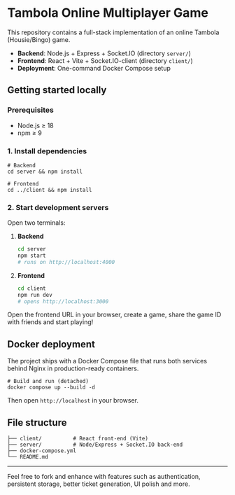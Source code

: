 # Tambola Online Multiplayer Game

This repository contains a full-stack implementation of an online Tambola (Housie/Bingo) game.

* **Backend**: Node.js + Express + Socket.IO (directory `server/`)
* **Frontend**: React + Vite + Socket.IO-client (directory `client/`)
* **Deployment**: One-command Docker Compose setup

## Getting started locally

### Prerequisites

* Node.js ≥ 18
* npm ≥ 9

### 1. Install dependencies

```
# Backend
cd server && npm install

# Frontend
cd ../client && npm install
```

### 2. Start development servers

Open two terminals:

1. **Backend**
   ```bash
   cd server
   npm start
   # runs on http://localhost:4000
   ```
2. **Frontend**
   ```bash
   cd client
   npm run dev
   # opens http://localhost:3000
   ```

Open the frontend URL in your browser, create a game, share the game ID with friends and start playing!

## Docker deployment

The project ships with a Docker Compose file that runs both services behind Nginx in production-ready containers.

```
# Build and run (detached)
docker compose up --build -d
```

Then open `http://localhost` in your browser.

## File structure

```
├── client/          # React front-end (Vite)
├── server/          # Node/Express + Socket.IO back-end
├── docker-compose.yml
└── README.md
```

---

Feel free to fork and enhance with features such as authentication, persistent storage, better ticket generation, UI polish and more. 